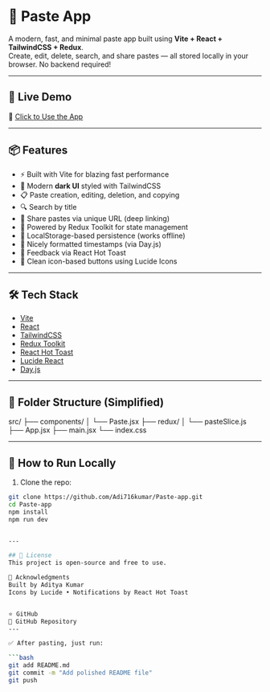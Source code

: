# 📝 Paste App

A modern, fast, and minimal paste app built using **Vite + React + TailwindCSS + Redux**.  
Create, edit, delete, search, and share pastes — all stored locally in your browser. No backend required!

---

## 🚀 Live Demo

🔗 [Click to Use the App](https://paste-zao0atcy0-aditya-kumars-projects-9d93a875.vercel.app)

---

## 📦 Features

- ⚡ Built with Vite for blazing fast performance
- 🌙 Modern **dark UI** styled with TailwindCSS
- 📋 Paste creation, editing, deletion, and copying
- 🔍 Search by title
- 🔗 Share pastes via unique URL (deep linking)
- 🧠 Powered by Redux Toolkit for state management
- 💾 LocalStorage-based persistence (works offline)
- 📅 Nicely formatted timestamps (via Day.js)
- 🔔 Feedback via React Hot Toast
- 🎨 Clean icon-based buttons using Lucide Icons

---

## 🛠 Tech Stack

- [Vite](https://vitejs.dev/)
- [React](https://react.dev/)
- [TailwindCSS](https://tailwindcss.com/)
- [Redux Toolkit](https://redux-toolkit.js.org/)
- [React Hot Toast](https://react-hot-toast.com/)
- [Lucide React](https://lucide.dev/)
- [Day.js](https://day.js.org/)

---

## 📁 Folder Structure (Simplified)

src/
├── components/
│ └── Paste.jsx
├── redux/
│ └── pasteSlice.js
├── App.jsx
├── main.jsx
└── index.css

---

## 🚧 How to Run Locally

1. Clone the repo:
```bash
git clone https://github.com/Adi716kumar/Paste-app.git
cd Paste-app
npm install
npm run dev


---

## 📄 License
This project is open-source and free to use.

🙌 Acknowledgments
Built by Aditya Kumar
Icons by Lucide • Notifications by React Hot Toast


⭐ GitHub
🔗 GitHub Repository
---

✅ After pasting, just run:

```bash
git add README.md
git commit -m "Add polished README file"
git push



